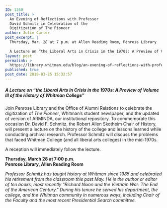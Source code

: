 ```yaml
---
ID: 1260
post_title: >
  An Evening of Reflections with Professor
  David Schmitz in Celebration of the
  Digitization of The Pioneer
author: Julie Carter
post_excerpt: |
  Thursday, Mar. 28 at 7 p.m. at Allen Reading Room, Penrose Library
  
  A Lecture on “the Liberal Arts in Crisis in the 1970s: A Preview of Volume III of the History of Whitman College”
layout: post
permalink: >
  https://library.whitman.edu/blog/an-evening-of-reflections-with-professor-david-schmitz/
published: true
post_date: 2019-03-25 15:32:57
---
```

<h5>A Lecture on “the Liberal Arts in Crisis in the 1970s: A Preview of Volume III of the History of Whitman College”</h5>
<p>Join Penrose Library and the Office of Alumni Relations to celebrate the digitization of <em>The Pioneer</em>, Whitman’s student newspaper, and the updated of version of ARMINDA, our institutional repository. To commemorate this occasion Dr. David F. Schmitz, the Robert Allen Skotheim Chair of History, will present a lecture on the history of the college and lessons learned while conducting archival research. Professor Schmitz will discuss the problems that faced Whitman College (and all liberal arts colleges) in the mid-1970s.</p>
<p>A reception will immediately follow the lecture.</p>
<p><strong>Thursday, March 28 at 7:00 p.m.</strong><br><strong>Penrose Library, Allen Reading Room</strong></p>
<p><em>Professor Schmitz has taught history at Whitman since 1985 and celebrated his retirement from the classroom this past May. He is the author or editor of ten books, most recently "Richard Nixon and the Vietnam War: The End of the American Century." During his tenure he served his department, the college, and the Whitman community in numerous ways, including Chair of the Faculty and the most recent Presidential Search committee.</em></p>

<!-- wp:image {"id":1265} -->
<figure class="wp-block-image"><img src="https://library.whitman.edu/blog/wp-content/uploads/sites/4/2019/03/Schmitz-poster-791x1024.png" alt="" class="wp-image-1265" /></figure>
<!-- /wp:image -->